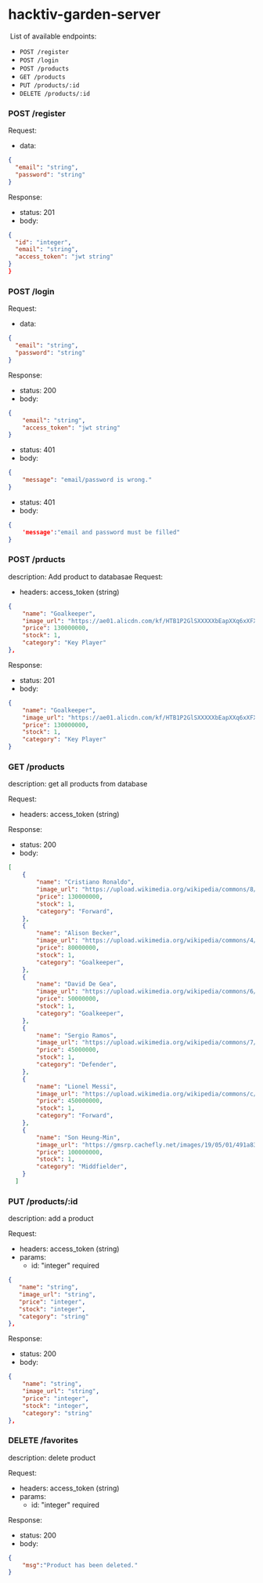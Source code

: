 # hacktiv-garden-server

​
List of available endpoints:
​
- `POST /register`
- `POST /login`
- `POST /products`
- `GET /products`
- `PUT /products/:id`
- `DELETE /products/:id`

### POST /register

Request:

- data:

```json
{
  "email": "string",
  "password": "string"
}
```

Response:

- status: 201
- body:
  ​

```json
{
  "id": "integer",
  "email": "string",
  "access_token": "jwt string"
}
}
```

### POST /login

Request:

- data:

```json
{
  "email": "string",
  "password": "string"
}
```

Response:

- status: 200
- body:
  ​

```json
{
    "email": "string",
    "access_token": "jwt string"
}
```
- status: 401
- body:
  ​

```json
{
    "message": "email/password is wrong."
}
```
- status: 401
- body:
  ​

```json
{
    'message':"email and password must be filled"
}
```

### POST /prducts

description: 
  Add product to databasae
Request:
- headers: access_token (string)
```json
{
    "name": "Goalkeeper",
    "image_url": "https://ae01.alicdn.com/kf/HTB1P2GlSXXXXXbEapXXq6xXFXXXT/24cm-Height-Soccer-Football-Resin-Goalkeeper-Gloves-De-Golden-Award-World-Cup-Trophy-Goalkeeper-Award-Fans.jpg_640x640.jpg",
    "price": 130000000,
    "stock": 1,
    "category": "Key Player"
},
```

Response:

- status: 201
- body:

```json
{
    "name": "Goalkeeper",
    "image_url": "https://ae01.alicdn.com/kf/HTB1P2GlSXXXXXbEapXXq6xXFXXXT/24cm-Height-Soccer-Football-Resin-Goalkeeper-Gloves-De-Golden-Award-World-Cup-Trophy-Goalkeeper-Award-Fans.jpg_640x640.jpg",
    "price": 130000000,
    "stock": 1,
    "category": "Key Player"
}
```

### GET /products

description: 
  get all products from database

Request:

- headers: access_token (string)

Response:

- status: 200
- body:

```json
[
    {
        "name": "Cristiano Ronaldo",
        "image_url": "https://upload.wikimedia.org/wikipedia/commons/8/8c/Cristiano_Ronaldo_2018.jpg",
        "price": 130000000,
        "stock": 1,
        "category": "Forward",
    },
    {
        "name": "Alison Becker",
        "image_url": "https://upload.wikimedia.org/wikipedia/commons/4/4f/20180610_FIFA_Friendly_Match_Austria_vs._Brazil_850_1625.jpg",
        "price": 80000000,
        "stock": 1,
        "category": "Goalkeeper",
    },
    {
        "name": "David De Gea",
        "image_url": "https://upload.wikimedia.org/wikipedia/commons/6/68/David_de_Gea_2017.jpg",
        "price": 50000000,
        "stock": 1,
        "category": "Goalkeeper",
    },
    {
        "name": "Sergio Ramos",
        "image_url": "https://upload.wikimedia.org/wikipedia/commons/7/7a/Sergio_Ramos_entrenando_%28cropped%291.jpg",
        "price": 45000000,
        "stock": 1,
        "category": "Defender",
    },
    {
        "name": "Lionel Messi",
        "image_url": "https://upload.wikimedia.org/wikipedia/commons/c/c1/Lionel_Messi_20180626.jpg",
        "price": 450000000,
        "stock": 1,
        "category": "Forward",
    },
    {
        "name": "Son Heung-Min",
        "image_url": "https://gmsrp.cachefly.net/images/19/05/01/491a83f0eca32dbb2c017f207dd3b716/690.jpg",
        "price": 100000000,
        "stock": 1,
        "category": "Middfielder",
    }
  ] 

```

### PUT /products/:id

description: 
  add a product

Request:

- headers: access_token (string)
- params: 
    - id: "integer" required
 ```json
{
    "name": "string",
    "image_url": "string",
    "price": "integer",
    "stock": "integer",
    "category": "string"
},
```


Response:

- status: 200
- body:

```json
{
    "name": "string",
    "image_url": "string",
    "price": "integer",
    "stock": "integer",
    "category": "string"
},
```

### DELETE /favorites

description: 
  delete product

Request:

- headers: access_token (string)
- params: 
  - id: "integer" required

Response:

- status: 200
- body:

```json
{
    "msg":"Product has been deleted."
}
```
